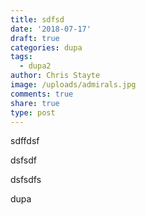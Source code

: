```yaml
---
title: sdfsd
date: '2018-07-17'
draft: true
categories: dupa
tags:
  - dupa2
author: Chris Stayte
image: /uploads/admirals.jpg
comments: true
share: true
type: post
---
```

sdffdsf

dsfsdf

dsfsdfs



dupa
